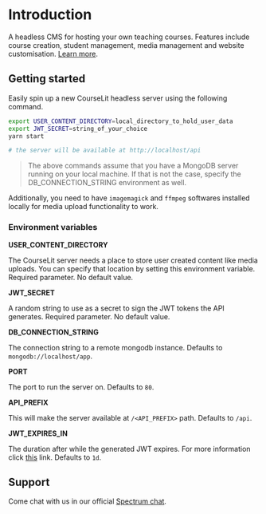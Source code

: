 # Introduction

A headless CMS for hosting your own teaching courses. Features include course creation, student management, media management and website customisation. [Learn more](https://courselit.codelit.com/).

## Getting started

Easily spin up a new CourseLit headless server using the following command.

```sh
export USER_CONTENT_DIRECTORY=local_directory_to_hold_user_data
export JWT_SECRET=string_of_your_choice
yarn start

# the server will be available at http://localhost/api
```

> The above commands assume that you have a MongoDB server running on your local machine. If that is not the case, specify the DB_CONNECTION_STRING environment as well.

Additionally, you need to have `imagemagick` and `ffmpeg` softwares installed locally for media upload functionality to work.

### Environment variables

**USER_CONTENT_DIRECTORY**

The CourseLit server needs a place to store user created content like media uploads. You can specify that location by setting this environment variable. Required parameter. No default value.

**JWT_SECRET**

A random string to use as a secret to sign the JWT tokens the API generates. Required parameter. No default value.

**DB_CONNECTION_STRING**

The connection string to a remote mongodb instance. Defaults to `mongodb://localhost/app`.

**PORT**

The port to run the server on. Defaults to `80`.

**API_PREFIX**

This will make the server available at `/<API_PREFIX>` path. Defaults to `/api`.

**JWT_EXPIRES_IN**

The duration after while the generated JWT expires. For more information click [this](https://www.npmjs.com/package/jsonwebtoken) link. Defaults to `1d`.

## Support
Come chat with us in our official [Spectrum chat](https://spectrum.chat/courselit/general).
